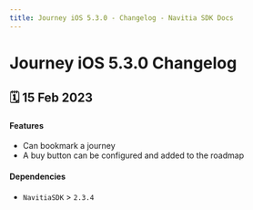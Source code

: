 ```yaml
---
title: Journey iOS 5.3.0 - Changelog - Navitia SDK Docs
---
```


# Journey iOS 5.3.0 Changelog

<h2>🗓 15 Feb 2023</h2>

#### Features
- Can bookmark a journey
- A buy button can be configured and added to the roadmap

#### Dependencies
- `NavitiaSDK` > `2.3.4`
